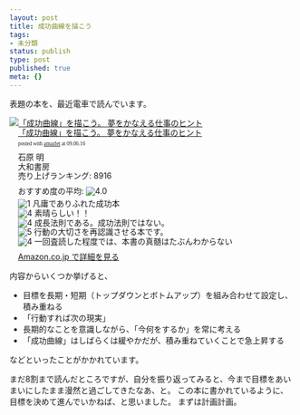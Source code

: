 ```yaml
---
layout: post
title: 成功曲線を描こう
tags:
- 未分類
status: publish
type: post
published: true
meta: {}
---
```

表題の本を、最近電車で読んでいます。

<div class="amazlet-box" style="margin-bottom:0px;"><div class="amazlet-image" style="float:left;"><a href="http://www.amazon.co.jp/exec/obidos/ASIN/4479791892/masawo-22/ref=nosim/" name="amazletlink" target="_blank"><img src="http://ecx.images-amazon.com/images/I/41tA-ojLcsL._SL160_.jpg" alt="「成功曲線」を描こう。 夢をかなえる仕事のヒント" style="border: none;" /></a></div><div class="amazlet-info" style="float:left;margin-left:15px;line-height:120%"><div class="amazlet-name" style="margin-bottom:10px;line-height:120%"><a href="http://www.amazon.co.jp/exec/obidos/ASIN/4479791892/masawo-22/ref=nosim/" name="amazletlink" target="_blank">「成功曲線」を描こう。 夢をかなえる仕事のヒント</a><div class="amazlet-powered-date" style="font-size:7pt;margin-top:5px;font-family:verdana;line-height:120%">posted with <a href="http://www.amazlet.com/browse/ASIN/4479791892/masawo-22/ref=nosim/" title="「成功曲線」を描こう。 夢をかなえる仕事のヒント" target="_blank">amazlet</a> at 09.06.16</div></div><div class="amazlet-detail">石原 明 <br />大和書房 <br />売り上げランキング: 8916<br /></div><div class="amazlet-review" style="margin-top:10px; margin-bottom:10px"><div class="amazlet-review-average" style="margin-bottom:5px">おすすめ度の平均: <img src="http://images-jp.amazon.com/images/G/09/x-locale/common/customer-reviews/stars-4-0.gif" alt="4.0" /></div><img src="http://images-jp.amazon.com/images/G/09/x-locale/common/customer-reviews/stars-1-0.gif" alt="1" /> 凡庸でありふれた成功本<br /><img src="http://images-jp.amazon.com/images/G/09/x-locale/common/customer-reviews/stars-4-0.gif" alt="4" /> 素晴らしい！！<br /><img src="http://images-jp.amazon.com/images/G/09/x-locale/common/customer-reviews/stars-4-0.gif" alt="4" /> 成長法則である。成功法則ではない。<br /><img src="http://images-jp.amazon.com/images/G/09/x-locale/common/customer-reviews/stars-5-0.gif" alt="5" /> 行動の大切さを再認識させる本です。<br /><img src="http://images-jp.amazon.com/images/G/09/x-locale/common/customer-reviews/stars-4-0.gif" alt="4" /> 一回査読した程度では、本書の真髄はたぶんわからない<br /></div><div class="amazlet-link" style="margin-top: 5px"><a href="http://www.amazon.co.jp/exec/obidos/ASIN/4479791892/masawo-22/ref=nosim/" name="amazletlink" target="_blank">Amazon.co.jp で詳細を見る</a></div></div><div class="amazlet-footer" style="clear: left"></div></div>

内容からいくつか挙げると、

- 目標を長期・短期（トップダウンとボトムアップ）を組み合わせて設定し、積み重ねる
- 「行動すれば次の現実」
- 長期的なことを意識しながら、「今何をするか」を常に考える
- 「成功曲線」はしばらくは緩やかだが、積み重ねていくことで急上昇する

などといったことがかかれています。

まだ8割まで読んだところですが、自分を振り返ってみると、今まで目標をあいまいにしたまま漫然と過ごしてきたなあ、と。
この本に書かれているように、目標を決めて進んでいかねば、と思いました。
まずは計画計画。
